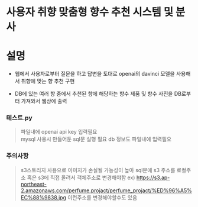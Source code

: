 #  사용자 취향 맞춤형 향수 추천 시스템 및 분사

<h1>설명</h1>

- 웹에서 사용자로부터 질문을 하고 답변을 토대로 openai의 davinci 모델을 사용해서 취향에 맞는 향 추천 구현 <BR>

- DB에 있는 여러 향 중에서 추천된 향에 해당하는 향수 제품 및 향수 사진을 DB로부터 가져와서 웹상에 출력


<H3>테스트.py</H3>

> 파일내에 openai api key 입력필요 <br>
> mysql 사용시 만들어둔 sql문 실행 필요
> db 정보도 파일내에 입력필요

<H3>주의사항</H3>

> s3스토리지 사용으로 이미지가 손실될 가능성이 높아 sql문에 s3 주소를 로컬주소 혹은 s3에 직접 올려서 객체주소로 변경해야함
> ex) https://s3.ap-northeast-2.amazonaws.com/perfume.projact/perfume_projact/%ED%96%A5%EC%88%9838.jpg 이런주소를 변경해야할수도 있음

